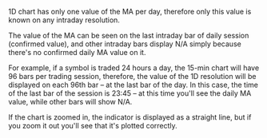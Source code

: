 1D chart has only one value of the MA per day, therefore only this value is known on any intraday resolution.

The value of the MA can be seen on the last intraday bar of daily session (confirmed value), and other intraday bars display N/A simply because there's no confirmed daily MA value on it.

For example, if a symbol is traded 24 hours a day, the 15-min chart will have 96 bars per trading session, therefore, the value of the 1D resolution will be displayed on each 96th bar – at the last bar of the day. In this case, the time of the last bar of the session is 23:45 – at this time you'll see the daily MA value, while other bars will show N/A.

If the chart is zoomed in, the indicator is displayed as a straight line, but if you zoom it out you'll see that it's plotted correctly.